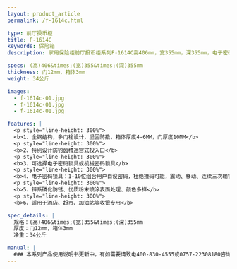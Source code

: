```yaml
---
layout: product_article
permalink: /f-1614c.html

type: 前厅投币柜
title: F-1614C
keywords: 保险箱
description: 家用保险柜前厅投币柜系列F-1614C高406mm，宽355mm，深355mm，电子密码锁具1-10位组合用户自设密码。

specs: (高)406&times;(宽)355&times;(深)355mm
thickness: 门12mm，箱体3mm
weight: 34公斤

images:
  - f-1614c-01.jpg
  - f-1614c-01.jpg
  - f-1614c-01.jpg

features: |
  <p style="line-height: 300%">
  <b>1、全钢结构，多门栓设计，坚固防撬，箱体厚度4-6MM，门厚度10MM</b>
  <p style="line-height: 300%">
  <b>2、特别设计防钓齿槽迷宫式投入口</b>
  <p style="line-height: 300%">
  <b>3、可选择电子密码锁具或机械密码锁具</b>
  <p style="line-height: 300%">
  <b>4、电子密码锁具：1-10位组合用户自设密码，杜绝撞码可能，震动、移动、连续三次输错密码自动报警（音量达100分贝），可选装联网报警功能</b>
  <p style="line-height: 300%">
  <b>5、锌系磷化防锈、优质粉末喷涂表面处理、颜色多样</b>
  <p style="line-height: 300%">
  <b>6、适用于酒店、超市、加油站等收银专用</b>

spec_details: |
  规格：(高)406&times;(宽)355&times;(深)355mm  
  厚度：门12mm，箱体3mm  
  净重：34公斤

manual: |
  ### 本系列产品使用说明书更新中，有如需要请致电400-830-4555或0757-22308180咨询，谢谢！
---
```


